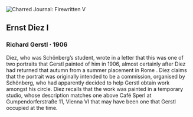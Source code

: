 <div class="artwork-of-the-day">
  <div class="container">
    <div class="img-wrapper">
      <img
        src="https://uploads4.wikiart.org/images/richard-gerstl/ernst-diez-1907(1).jpg!Large.jpg"
        alt="Charred Journal: Firewritten V" />
    </div>
    <div class="artwork-detail">
      <div class="artwork-origin"> 
        <h2 class="artwork-name">Ernst Diez I</h2>
        <h3 class="artist">
          Richard Gerstl
                    ·  1906
        </h3>
      </div>
      <p class="description">
        <span class="artwork-description-text ng-binding" ng-bind-html="viewModel.ArtworkOfTheDay.Description | unsafe">Diez, who was Schönberg’s student, wrote in a letter  that this was one of two portraits that Gerstl painted of him in 1906, almost certainly after Diez had returned that autumn from a summer placement in Rome . Diez claims that the portrait was originally intended to be a commission, organised by Schönberg, who had apparently decided to help Gerstl obtain work amongst his circle. Diez recalls that the work was painted in a temporary studio, whose description matches one above Café Sperl at Gumpendorferstraße 11, Vienna VI that may have been one that Gerstl occupied at the time.</span>
                        <div class="text-shadow-container" ng-show="showShadow" style=""></div>
      </p>
    </div>
  </div>

</div>
